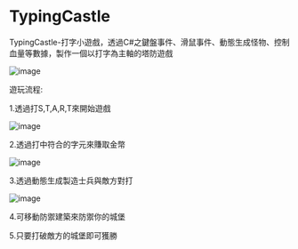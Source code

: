 # TypingCastle
TypingCastle-打字小遊戲，透過C#之鍵盤事件、滑鼠事件、動態生成怪物、控制血量等數據，製作一個以打字為主軸的塔防遊戲

![image](https://github.com/Majjor140/TypingCastle/assets/117829042/56e6e392-5290-4d09-b162-94fa4722450b)

遊玩流程:

1.透過打S,T,A,R,T來開始遊戲

![image](https://github.com/Majjor140/TypingCastle/assets/117829042/dd2fd771-a3bc-4b82-be2e-4a6458915a89)

2.透過打中符合的字元來賺取金幣

![image](https://github.com/Majjor140/TypingCastle/assets/117829042/556fda24-12c4-4532-8a97-e4303ecb322a)

3.透過動態生成製造士兵與敵方對打

![image](https://github.com/Majjor140/TypingCastle/assets/117829042/892e06cc-8ccd-46e5-8a93-0e3f79ee2018)

4.可移動防禦建築來防禦你的城堡

5.只要打破敵方的城堡即可獲勝
